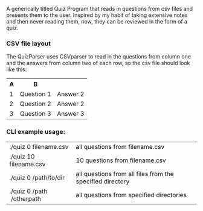 A generically titled Quiz Program that reads in questions from csv files and presents them to the user. Inspired by my habit of taking extensive notes and then never reading them, now, they can be reviewed in the form of a quiz.<br/>

<h3>CSV file layout</h3>

The QuizParser uses CSVparser to read in the questions from column one and the answers from column two of each row, so the csv file should look like this:<br/>

<style>
    .border { border-color: black; border-width: 1px; }
</style>

<table class="border">
    <tr>
        <th</th><th>A</th><th>B</th>
    </tr>
    <tr>
        <td>1</td>
        <td>Question 1</td>
        <td>Answer 2</td>
    </tr>
    <tr>
        <td>2</td>
        <td>Question 2</td>
        <td>Answer 2</td>
    </tr>
    <tr>
        <td>3</td>
        <td>Question 3</td>
        <td>Answer 3</td>
    </tr>
</table>

<h3>CLI example usage:</h3>

<table>
    <tr>
        <td>./quiz 0 filename.csv</td>
        <td>all questions from filename.csv</td>
    </tr>
    <tr>
        <td>./quiz 10 filename.csv</td>
        <td>10 questions from filename.csv</td>
    </tr>
    <tr>
        <td>./quiz 0 /path/to/dir</td>
        <td>all questions from all files from the specified directory</td>
    </tr>
    <tr>
        <td>./quiz 0 /path &nbsp;/otherpath </td>
        <td>all questions from specified directories</td>
    </tr>
</table>